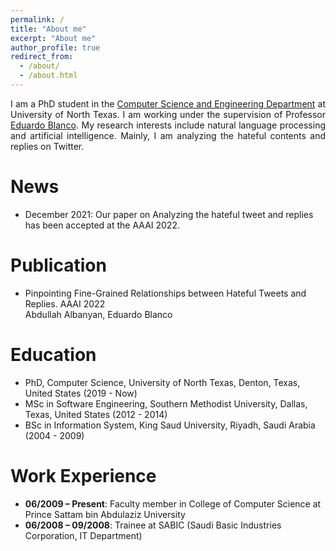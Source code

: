 ```yaml
---
permalink: /
title: "About me"
excerpt: "About me"
author_profile: true
redirect_from: 
  - /about/
  - /about.html
---
```


<p align="justify">
I am a PhD student in the <a href="https://computerscience.engineering.unt.edu/">Computer Science and Engineering Department</a> at University of North Texas. I am working under the supervision of Professor <a href="https://isearch.asu.edu/profile/3996580">Eduardo Blanco</a>. My research interests include natural language processing and artificial intelligence. Mainly, I am analyzing the hateful contents and replies on Twitter.

</p>


News 
======
- December 2021: Our paper on Analyzing the hateful tweet and replies has been accepted at the AAAI 2022.


Publication
======
- Pinpointing Fine-Grained Relationships between Hateful Tweets and Replies. AAAI 2022 <br /> Abdullah Albanyan, Eduardo Blanco <br />
<!-- [pdf][code][corpus][pip] -->

Education
======
- PhD, Computer Science, University of North Texas, Denton, Texas, United States (2019 - Now)
- MSc in Software Engineering, Southern Methodist University, Dallas, Texas, United States (2012 - 2014)
- BSc in Information System, King Saud University, Riyadh, Saudi Arabia (2004 - 2009)

Work Experience
======

- **06/2009 – Present**: Faculty member in College of Computer Science at Prince Sattam bin Abdulaziz University
- **06/2008 – 09/2008**: Trainee at SABIC (Saudi Basic Industries Corporation, IT Department)


